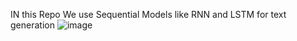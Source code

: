 IN this Repo We use Sequential Models like RNN and LSTM for text generation
![image](https://github.com/Eng-Abdelrahman-Mostafa-Mohamed/Text-Generation-Sequence-Models/assets/116603423/e63e6848-2671-452f-b3db-45fc796e2946)
